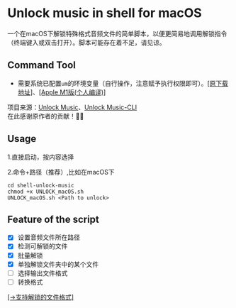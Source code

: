 # Unlock music in shell for macOS
一个在macOS下解锁特殊格式音频文件的简单脚本，以便更简易地调用解锁指令（终端键入或双击打开）。脚本可能存在着不足，请见谅。

## Command Tool
- 需要系统已配置`um`的环境变量（自行操作，注意赋予执行权限即可）。[[原下载地址]](https://github.com/unlock-music/cli/releases/tag/v0.0.5)、[[Apple M1版(个人编译)]](https://github.com/hepsontam/shell-unlock-music/raw/main/um)

项目来源：[Unlock Music](https://github.com/unlock-music/unlock-music.git)、[Unlock Music-CLI](https://github.com/unlock-music/cli.git)
<br>在此感谢原作者的贡献！🙏🙏

## Usage
1.直接启动，按内容选择

2.命令+路径（推荐）,比如在macOS下
```
cd shell-unlock-music
chmod +x UNLOCK_macOS.sh
UNLOCK_macOS.sh <Path to unlock>
```

## Feature of the script
- [x] 设置音频文件所在路径
- [x] 检测可解锁的文件
- [x] 批量解锁
- [x] 单独解锁文件夹中的某个文件
- [ ] 选择输出文件格式
- [ ] 转换格式

[[→支持解锁的文件格式]](https://github.com/hepsontam/shell-unlock-music/raw/main/支持格式.png)
